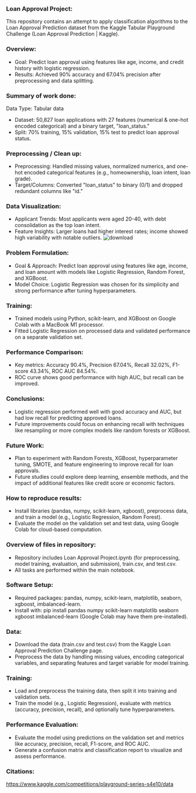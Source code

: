 ### **Loan Approval Project:**
This repository contains an attempt to apply classification algorithms to the Loan Approval Prediction dataset from the Kaggle Tabular Playground Challenge (Loan Approval Prediction | Kaggle).

### **Overview:**
- Goal: Predict loan approval using features like age, income, and credit history with logistic regression.
- Results: Achieved 90% accuracy and 67.04% precision after preprocessing and data splitting.

### **Summary of work done:**
Data
Type: Tabular data
- Dataset: 50,827 loan applications with 27 features (numerical & one-hot encoded categorical) and a binary target, "loan_status."
- Split: 70% training, 15% validation, 15% test to predict loan approval status.
  
### **Preprocessing / Clean up:**
- Preprocessing: Handled missing values, normalized numerics, and one-hot encoded categorical features (e.g., homeownership, loan intent, loan grade).
- Target/Columns: Converted "loan_status" to binary (0/1) and dropped redundant columns like "id."

### **Data Visualization:**
- Applicant Trends: Most applicants were aged 20-40, with debt consolidation as the top loan intent.
- Feature Insights: Larger loans had higher interest rates; income showed high variability with notable outliers.
![download](https://github.com/user-attachments/assets/2a8c4458-4c94-4858-9f1f-cf6c36a0a2cd)


### **Problem Formulation:**
- Goal & Approach: Predict loan approval using features like age, income, and loan amount with models like Logistic Regression, Random Forest, and XGBoost.
- Model Choice: Logistic Regression was chosen for its simplicity and strong performance after tuning hyperparameters.

### **Training:**
- Trained models using Python, scikit-learn, and XGBoost on Google Colab with a MacBook M1 processor.
- Fitted Logistic Regression on processed data and validated performance on a separate validation set.

### **Performance Comparison:**
- Key metrics: Accuracy 90.4%, Precision 67.04%, Recall 32.02%, F1-score 43.34%, ROC AUC 84.54%.
- ROC curve shows good performance with high AUC, but recall can be improved.

### **Conclusions:**
- Logistic regression performed well with good accuracy and AUC, but had low recall for predicting approved loans.
- Future improvements could focus on enhancing recall with techniques like resampling or more complex models like random forests or XGBoost.

### **Future Work:**
- Plan to experiment with Random Forests, XGBoost, hyperparameter tuning, SMOTE, and feature engineering to improve recall for loan approvals.
- Future studies could explore deep learning, ensemble methods, and the impact of additional features like credit score or economic factors.

### **How to reproduce results:**
- Install libraries (pandas, numpy, scikit-learn, xgboost), preprocess data, and train a model (e.g., Logistic Regression, Random Forest).
- Evaluate the model on the validation set and test data, using Google Colab for cloud-based computation.

### **Overview of files in repository:**
- Repository includes Loan Approval Project.ipynb (for preprocessing, model training, evaluation, and submission), train.csv, and test.csv.
- All tasks are performed within the main notebook.

### **Software Setup:**
- Required packages: pandas, numpy, scikit-learn, matplotlib, seaborn, xgboost, imbalanced-learn.
- Install with: pip install pandas numpy scikit-learn matplotlib seaborn xgboost imbalanced-learn (Google Colab may have them pre-installed).

### **Data:**
- Download the data (train.csv and test.csv) from the Kaggle Loan Approval Prediction Challenge page.
- Preprocess the data by handling missing values, encoding categorical variables, and separating features and target variable for model training.

### **Training:**
- Load and preprocess the training data, then split it into training and validation sets.
- Train the model (e.g., Logistic Regression), evaluate with metrics (accuracy, precision, recall), and optionally tune hyperparameters.

### **Performance Evaluation:**
- Evaluate the model using predictions on the validation set and metrics like accuracy, precision, recall, F1-score, and ROC AUC.
- Generate a confusion matrix and classification report to visualize and assess performance.

### **Citations:**
https://www.kaggle.com/competitions/playground-series-s4e10/data 
